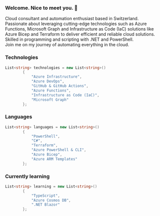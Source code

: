 ### Welcome. Nice to meet you. 👋
Cloud consultant and automation enthusiast based in Switzerland.  
Passionate about leveraging cutting-edge technologies such as Azure Functions, Microsoft Graph and Infrastructure as Code (IaC) solutions like Azure Bicep and Terraform to deliver efficient and reliable cloud solutions. Skilled in programming and scripting with .NET and PowerShell.  
Join me on my journey of automating everything in the cloud.

### Technologies
```csharp
List<string> technologies = new List<string>()
        {
            "Azure Infrastructure",
            "Azure DevOps",
            "GitHub & GitHub Actions",
            "Azure Functions",
            "Infrastructure as Code (IaC)",
            "Microsoft Graph"
        };
```

### Languages
```csharp
List<string> languages = new List<string>()
        {
            "PowerShell",
            "C#",
            "Terraform",
            "Azure PowerShell & CLI",
            "Azure Bicep",
            "Azure ARM Templates"
        };
```

### Currently learning
```csharp
List<string> learning = new List<string>()
        {
            "TypeScript",
            "Azure Cosmos DB",
            ".NET Blazor"
        };
```

<!--
**lrottach/lrottach** is a ✨ _special_ ✨ repository because its `README.md` (this file) appears on your GitHub profile.

Here are some ideas to get you started:

- 🔭 I’m currently working on ...
- 🌱 I’m currently learning ...
- 👯 I’m looking to collaborate on ...
- 🤔 I’m looking for help with ...
- 💬 Ask me about ...
- 📫 How to reach me: ...
- 😄 Pronouns: ...
- ⚡ Fun fact: ...
-->

